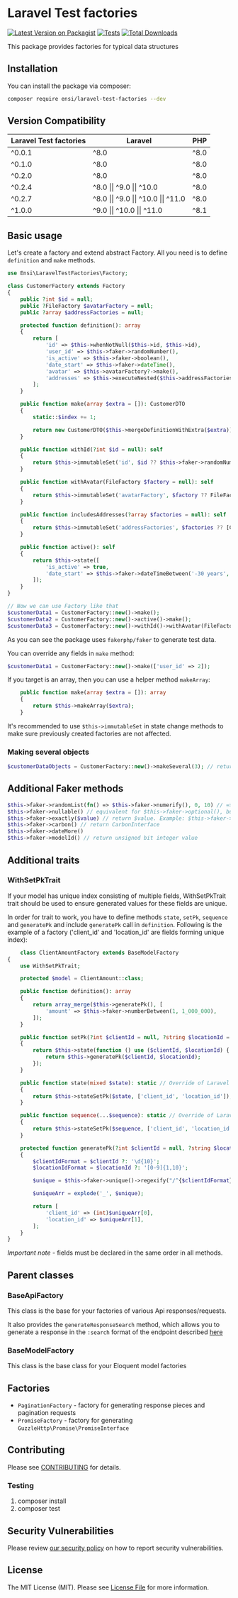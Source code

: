 # Laravel Test factories

[![Latest Version on Packagist](https://img.shields.io/packagist/v/ensi/laravel-test-factories.svg?style=flat-square)](https://packagist.org/packages/ensi/laravel-test-factories)
[![Tests](https://github.com/ensi-platform/laravel-test-factories/actions/workflows/run-tests.yml/badge.svg?branch=master)](https://github.com/ensi-platform/laravel-test-factories/actions/workflows/run-tests.yml)
[![Total Downloads](https://img.shields.io/packagist/dt/ensi/laravel-test-factories.svg?style=flat-square)](https://packagist.org/packages/ensi/laravel-test-factories)

This package provides factories for typical data structures

## Installation

You can install the package via composer:

```bash
composer require ensi/laravel-test-factories --dev
```

## Version Compatibility

| Laravel Test factories | Laravel                              | PHP  |
|------------------------|--------------------------------------|------|
| ^0.0.1                 | ^8.0                                 | ^8.0 |
| ^0.1.0                 | ^8.0                                 | ^8.0 |
| ^0.2.0                 | ^8.0                                 | ^8.0 |
| ^0.2.4                 | ^8.0 \|\| ^9.0 \|\| ^10.0            | ^8.0 |
| ^0.2.7                 | ^8.0 \|\| ^9.0 \|\| ^10.0 \|\| ^11.0 | ^8.0 |
| ^1.0.0                 | ^9.0 \|\| ^10.0 \|\| ^11.0           | ^8.1 |

## Basic usage

Let's create a factory and extend abstract Factory.
All you need is to define `definition` and `make` methods.

```php
use Ensi\LaravelTestFactories\Factory;

class CustomerFactory extends Factory
{
    public ?int $id = null;
    public ?FileFactory $avatarFactory = null;
    public ?array $addressFactories = null;

    protected function definition(): array
    {
        return [
            'id' => $this->whenNotNull($this->id, $this->id),
            'user_id' => $this->faker->randomNumber(),
            'is_active' => $this->faker->boolean(),
            'date_start' => $this->faker->dateTime(),
            'avatar' => $this->avatarFactory?->make(),
            'addresses' => $this->executeNested($this->addressFactories, new FactoryMissingValue()),
        ];
    }

    public function make(array $extra = []): CustomerDTO
    {
        static::$index += 1;

        return new CustomerDTO($this->mergeDefinitionWithExtra($extra));
    }

    public function withId(?int $id = null): self
    {
        return $this->immutableSet('id', $id ?? $this->faker->randomNumber());
    }

    public function withAvatar(FileFactory $factory = null): self
    {
        return $this->immutableSet('avatarFactory', $factory ?? FileFactory::new());
    }

    public function includesAddresses(?array $factories = null): self
    {
        return $this->immutableSet('addressFactories', $factories ?? [CustomerAddressFactory::new()]);
    }

    public function active(): self
    {
        return $this->state([
            'is_active' => true,
            'date_start' => $this->faker->dateTimeBetween('-30 years', 'now'),
        ]);
    }
}

// Now we can use Factory like that
$customerData1 = CustomerFactory::new()->make();
$customerData2 = CustomerFactory::new()->active()->make();
$customerData3 = CustomerFactory::new()->withId()->withAvatar(FileFactory::new()->someCustomMethod())->make();
```

As you can see the package uses `fakerphp/faker` to generate test data.

You can override any fields in `make` method:

```php
$customerData1 = CustomerFactory::new()->make(['user_id' => 2]);
```

If you target is an array, then you can use a helper method `makeArray`:

```php
    public function make(array $extra = []): array
    {
        return $this->makeArray($extra);
    }
```

It's recommended to use `$this->immutableSet` in state change methods to make sure previously created factories are not affected.

### Making several objects

```php
$customerDataObjects = CustomerFactory::new()->makeSeveral(3); // returns Illuminate\Support\Collection with 3 elements
```

## Additional Faker methods

```php
$this->faker->randomList(fn() => $this->faker->numerify(), 0, 10) // => ['123', ..., '456']
$this->faker->nullable() // equivalent for $this->faker->optional(), but work with boolean parameter or global static setting
$this->faker->exactly($value) // return $value. Example: $this->faker->nullable()->exactly(AnotherFactory::new()->make())
$this->faker->carbon() // return CarbonInterface
$this->faker->dateMore()
$this->faker->modelId() // return unsigned bit integer value
```

## Additional traits

### WithSetPkTrait

If your model has unique index consisting of multiple fields, WithSetPkTrait trait should be used to ensure generated values for these fields are unique.

In order for trait to work, you have to define methods `state`, `setPk`, `sequence` and `generatePk` and include `generatePk` call in `definition`.
Following is the example of a factory ('client_id' and 'location_id' are fields forming unique index):

```php
    class ClientAmountFactory extends BaseModelFactory
{
    use WithSetPkTrait;

    protected $model = ClientAmount::class;

    public function definition(): array
    {
        return array_merge($this->generatePk(), [
            'amount' => $this->faker->numberBetween(1, 1_000_000),
        ]);
    }

    public function setPk(?int $clientId = null, ?string $locationId = null): self // Use in tests to define values
    {
        return $this->state(function () use ($clientId, $locationId) {
            return $this->generatePk($clientId, $locationId);
        });
    }

    public function state(mixed $state): static // Override of Laravel Eloquent Factory method
    {
        return $this->stateSetPk($state, ['client_id', 'location_id']);
    }

    public function sequence(...$sequence): static // Override of Laravel Eloquent Factory method
    {
        return $this->stateSetPk($sequence, ['client_id', 'location_id'], true);
    }

    protected function generatePk(?int $clientId = null, ?string $locationId = null): array
    {
        $clientIdFormat = $clientId ?: '\d{10}';
        $locationIdFormat = $locationId ?: '[0-9]{1,10}';

        $unique = $this->faker->unique()->regexify("/^{$clientIdFormat}_{$locationIdFormat}");

        $uniqueArr = explode('_', $unique);

        return [
            'client_id' => (int)$uniqueArr[0],
            'location_id' => $uniqueArr[1],
        ];
    }
}
```

*Important note* - fields must be declared in the same order in all methods.

## Parent classes

### BaseApiFactory

This class is the base for your factories of various Api responses/requests.

It also provides the `generateResponseSearch` method, which allows you to generate a response in the `:search` format of the endpoint described [here](https://docs.ensi.tech/guidelines/api#стандартные-методы-search)

### BaseModelFactory

This class is the base class for your Eloquent model factories

## Factories

- `PaginationFactory` - factory for generating response pieces and pagination requests
- `PromiseFactory` - factory for generating `GuzzleHttp\Promise\PromiseInterface` 

## Contributing

Please see [CONTRIBUTING](.github/CONTRIBUTING.md) for details.

### Testing

1. composer install
2. composer test

## Security Vulnerabilities

Please review [our security policy](.github/SECURITY.md) on how to report security vulnerabilities.

## License

The MIT License (MIT). Please see [License File](LICENSE.md) for more information.
